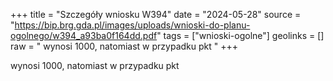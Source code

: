 +++
title = "Szczegóły wniosku W394"
date = "2024-05-28"
source = "https://bip.brg.gda.pl/images/uploads/wnioski-do-planu-ogolnego/w394_a93ba0f164dd.pdf"
tags = ["wnioski-ogolne"]
geolinks = []
raw = " wynosi 1000, natomiast w przypadku pkt "
+++

 wynosi 1000, natomiast w przypadku pkt 


